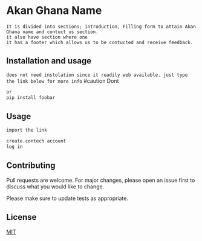 # Akan Ghana Name
```This project combines diferrent aspects of a web creation.
It is divided into sections; introduction, Filling form to attain Akan Ghana name and contuct us section.
it also have section where one
it has a footer which allows us to be contucted and receive feedback.
```


## Installation and usage
```does not need instolation since it readily web available. just type the link below for more info```
#caution
Dont
```bash
or
pip install foobar
```

## Usage

```html
import the link

create.contech account
log in
```

## Contributing
Pull requests are welcome. For major changes, please open an issue first to discuss what you would like to change.

Please make sure to update tests as appropriate.

## License
[MIT](https://choosealicense.com/licenses/mit/)